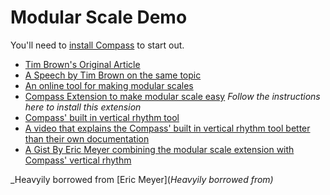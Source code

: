 Modular Scale Demo
==================

You'll need to [install Compass](http://compass-style.org/install/) to start out.

* [Tim Brown's Original Article](http://alistapart.com/article/more-meaningful-typography)
* [A Speech by Tim Brown on the same topic](http://vimeo.com/17079380)
* [An online tool for making modular scales](http://modularscale.com/)
* [Compass Extension to make modular scale easy](https://github.com/Team-Sass/modular-scale) _Follow the instructions here to install this extension_
* [Compass' built in vertical rhythm tool](http://compass-style.org/reference/compass/typography/vertical_rhythm/)
* [A video that explains the Compass' built in vertical rhythm tool better than their own documentation](http://www.youtube.com/v/ls3Clk-kz3s&hl=en_US&fs=1&)
* [A Gist By Eric Meyer combining the modular scale extension with Compass' vertical rhythm](https://gist.github.com/ericam/3601836)

_Heavyily borrowed from [Eric Meyer](_Heavyily borrowed from)_